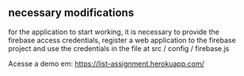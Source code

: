 ## necessary modifications

for the application to start working, it is necessary to provide the <br />
firebase access credentials, register a web application to the firebase <br />
project and use the credentials in the file at src / config / firebase.js

Acesse a demo em: https://list-assignment.herokuapp.com/